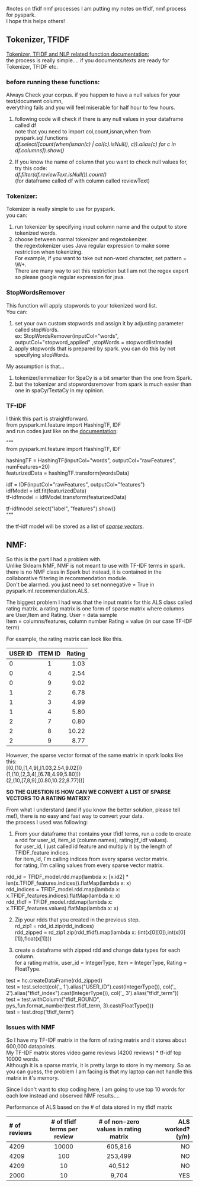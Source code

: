 #notes on tfidf nmf processes
I am putting my notes on tfidf, nmf process for pyspark.  
I hope this helps others!  

## Tokenizer, TFIDF
[Tokenizer, TFIDF and NLP related function documentation:](https://spark.apache.org/docs/1.6.0/ml-features.html#tf-idf-hashingtf-and-idf)  
the process is really simple.... if you documents/texts are ready for Tokenizer, TFIDF etc.  

### before running these functions:
Always Check your corpus. if you happen to have a null values for your text/document column,  
everything fails and you will feel miserable for half hour to few hours.  
  
1. following code will check if there is any null values in your dataframe called df  
note that you need to import col,count,isnan,when from pyspark.sql.functions  
*df.select([count(when(isnan(c) | col(c).isNull(), c)).alias(c) for c in df.columns]).show()*  

2. If you know the name of column that you want to check null values for, try this code:  
*df.filter(df.reviewText.isNull()).count()*  
(for dataframe called df with column called reviewText)  
  
### Tokenizer:
Tokenizer is really simple to use for pyspark.  
you can:  
1. run tokenizer by specifying input column name and the output to store tokenized words.  
2. choose between normal tokenizer and regextokenizer.  
the regextokenizer uses Java regular expression to make some restriction when tokenizing.  
For example, if you want to take out non-word character, set pattern = \\W+.  
There are many way to set this restriction but I am not the regex expert so please google regular expression for java.  
  
### StopWordsRemover
This function will apply stopwords to your tokenized word list.  
You can:
1. set your own custom stopwords and assign it by adjusting parameter called stopWords.  
ex: StopWordsRemover(inputCol="words", outputCol="stopword_applied" ,stopWords = stopwordlistImade)
2. apply stopwords that is prepared by spark. you can do this by not specifying stopWords.  

My assumption is that...  
1. tokenizer/lemmatizer for SpaCy is a bit smarter than the one from Spark.
2. but the tokenizer and stopwordsremover from spark is much easier than one in spaCy/TextaCy in my opinion.  


### TF-IDF
I think this part is straightforward.  
from pyspark.ml.feature import HashingTF, IDF  
and run codes just like on the [documentation](https://spark.apache.org/docs/2.1.1/ml-features.html#tf-idf):  
  
"""  
from pyspark.ml.feature import HashingTF, IDF  
  
hashingTF = HashingTF(inputCol="words", outputCol="rawFeatures", numFeatures=20)  
featurizedData = hashingTF.transform(wordsData)  
  
idf = IDF(inputCol="rawFeatures", outputCol="features")  
idfModel = idf.fit(featurizedData)  
tf-idfmodel = idfModel.transform(featurizedData)  
  
tf-idfmodel.select("label", "features").show()  
"""  
  
the tf-idf model will be stored as a list of [*sparse vectors*](https://spark.apache.org/docs/1.1.0/api/python/pyspark.mllib.linalg.SparseVector-class.html).    
  
## NMF:
So this is the part I had a problem with.  
Unlike Sklearn NMF, NMF is not meant to use with TF-IDF terms in spark.  
there is no NMF class in Spark but instead, it is contained in the collaborative filtering in recommendation module.  
Don't be alarmed. you just need to set nonnegative = True in pyspark.ml.recommendation.ALS.  
  
The biggest problem I had was that the input matrix for this ALS class called rating matrix.
a rating matrix is one form of sparse matrix where columns are User,Item and Rating.
User = data sample  
Item = columns/features, column number 
Rating = value (in our case TF-IDF term)  
  
For example, the rating matrix can look like this.  
  
|   USER ID   |   ITEM ID   |   Rating   |  
|:----------- |:-----------:| ----------:|  
|      0      |      1      |    1.03    |    
|      0      |      4      |    2.54    |  
|      0      |      9      |    9.02    |  
|      1      |      2      |    6.78    |  
|      1      |      3      |    4.99    |  
|      1      |      4      |    5.80    |   
|      2      |      7      |    0.80    |   
|      2      |      8      |   10.22    |   
|      2      |      9      |    8.77    |   
  
However, the sparse vector format of the same matrix in spark looks like this:  
[(0,(10,[1,4,9],[1.03,2.54,9.02]))  
(1,(10,[2,3,4],[6.78,4.99,5.80]))  
(2,(10,[7,8,9],[0.80,10.22,8.77]))]  
  
**SO THE QUESTION IS HOW CAN WE CONVERT A LIST OF SPARSE VECTORS TO A RATING MATRIX?**
  
From what I understand (and if you know the better solution, please tell me!), there is no easy and fast way to convert your data.  
the process I used was following:  
  
1. From your dataframe that contains your tfidf terms, run a code to create a rdd for user_id, item_id (column names), rating(tf_idf values).  
for user_id, I just called id feature and multiply it by the length of TFIDF_feature indices.  
for item_id, I'm calling indices from every sparse vector matrix.    
for rating, I'm calling values from every sparse vector matrix.  
  
rdd_id = TFIDF_model.rdd.map(lambda x: [x.id2] * len(x.TFIDF_features.indices)).flatMap(lambda x: x)    
rdd_indices = TFIDF_model.rdd.map(lambda x: x.TFIDF_features.indices).flatMap(lambda x: x)  
rdd_tfidf = TFIDF_model.rdd.map(lambda x: x.TFIDF_features.values).flatMap(lambda x: x)  
    
2. Zip your rdds that you created in the previous step.  
rd_zip1 = rdd_id.zip(rdd_indices)  
rdd_zipped = rd_zip1.zip(rdd_tfidf).map(lambda x: (int(x[0][0]),int(x[0][1]),float(x[1])))  
  
3. create a dataframe with zipped rdd and change data types for each column.  
for a rating matrix, user_id = IntegerType, Item = IntegerType, Rating = FloatType.  
  
test = hc.createDataFrame(rdd_zipped)  
test = test.select(col('_ 1').alias("USER_ID").cast(IntegerType()), col('_ 2').alias("tfidf_index").cast(IntegerType()), col('_ 3').alias("tfidf_term"))  
test = test.withColumn("tfidf_ROUND", pys_fun.format_number(test.tfidf_term, 3).cast(FloatType()))  
test = test.drop('tfidf_term')  

### Issues with NMF  
So I have my TF-IDF matrix in the form of rating matrix and it stores about 600,000 datapoints.   
My TF-IDF matrix stores video game reviews (4200 reviews) * tf-idf top 10000 words.  
Although it is a sparse matrix, it is pretty large to store in my memory.
So as you can guess, the problem I am facing is that  my laptop can not handle this matrix in it's memory.  
 
Since I don't want to stop coding here, I am going to use top 10 words for each low instead
and observed NMF results....  

Performance of ALS based on the # of data stored in my tfidf matrix
  
| # of reviews | # of tfidf terms per review | # of non-zero values in rating matrix | ALS worked? (y/n) |  
|:------------ |:---------------------------:| :------------------------------------:| -----------------:|  
|     4209     |             10000           |                 605,816               |        NO         |  
|     4209     |              100            |                 253,499               |        NO         |  
|     4209     |               10            |                  40,512               |        NO         |  
|     2000     |               10            |                   9,704               |        YES        |  

  
